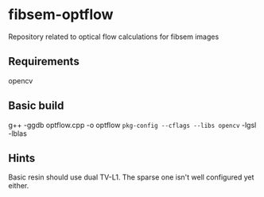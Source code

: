 # fibsem-optflow
Repository related to optical flow calculations for fibsem images


## Requirements

opencv

## Basic build

g++ -ggdb optflow.cpp -o optflow `pkg-config --cflags --libs opencv` -lgsl -lblas

## Hints

Basic resin should use dual TV-L1. The sparse one isn't well configured yet either.
